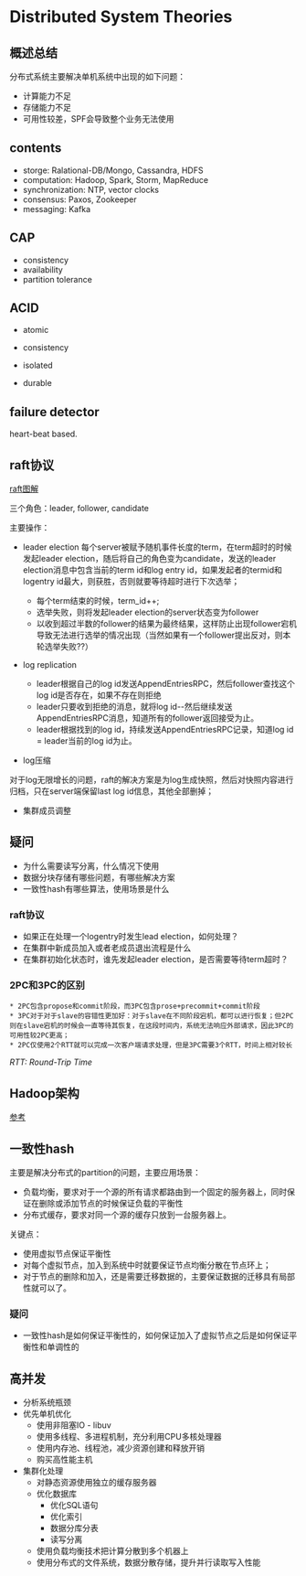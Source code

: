 # Distributed System Theories

## 概述总结

分布式系统主要解决单机系统中出现的如下问题：

- 计算能力不足
- 存储能力不足
- 可用性较差，SPF会导致整个业务无法使用


## contents
- storge: Ralational-DB/Mongo, Cassandra, HDFS
- computation: Hadoop, Spark, Storm, MapReduce
- synchronization: NTP, vector clocks
- consensus: Paxos, Zookeeper
- messaging: Kafka

## CAP
- consistency
- availability
- partition tolerance 

## ACID

- atomic

- consistency 
- isolated
- durable 

## failure detector
heart-beat based.


## raft协议
[raft图解](http://thesecretlivesofdata.com/raft/)

三个角色：leader, follower, candidate

主要操作：<BR>

- leader election
  每个server被赋予随机事件长度的term，在term超时的时候发起leader election，随后将自己的角色变为candidate，发送的leader election消息中包含当前的term id和log entry id，如果发起者的termid和logentry id最大，则获胜，否则就要等待超时进行下次选举；
    * 每个term结束的时候，term_id++;
    * 选举失败，则将发起leader election的server状态变为follower
    * 以收到超过半数的follower的结果为最终结果，这样防止出现follower宕机导致无法进行选举的情况出现（当然如果有一个follower提出反对，则本轮选举失败??）

- log replication

    * leader根据自己的log id发送AppendEntriesRPC，然后follower查找这个log id是否存在，如果不存在则拒绝
    * leader只要收到拒绝的消息，就将log id--然后继续发送AppendEntriesRPC消息，知道所有的follower返回接受为止。
    * leader根据找到的log id，持续发送AppendEntriesRPC记录，知道log id = leader当前的log id为止。
- log压缩

对于log无限增长的问题，raft的解决方案是为log生成快照，然后对快照内容进行归档，只在server端保留last log id信息，其他全部删掉；

- 集群成员调整

## 疑问
- 为什么需要读写分离，什么情况下使用
- 数据分块存储有哪些问题，有哪些解决方案
- 一致性hash有哪些算法，使用场景是什么

### raft协议
- 如果正在处理一个logentry时发生lead election，如何处理？
- 在集群中新成员加入或者老成员退出流程是什么
- 在集群初始化状态时，谁先发起leader election，是否需要等待term超时？


### 2PC和3PC的区别
    * 2PC包含propose和commit阶段，而3PC包含prose+precommit+commit阶段
    * 3PC对于对于slave的容错性更加好：对于slave在不同阶段宕机，都可以进行恢复；但2PC则在slave宕机的时候会一直等待其恢复，在这段时间内，系统无法响应外部请求，因此3PC的可用性较2PC更高；
    * 2PC仅使用2个RTT就可以完成一次客户端请求处理，但是3PC需要3个RTT，时间上相对较长

*RTT: Round-Trip Time*

## Hadoop架构

[参考](http://www.36dsj.com/archives/67078)


## 一致性hash
主要是解决分布式的partition的问题，主要应用场景：

* 负载均衡，要求对于一个源的所有请求都路由到一个固定的服务器上，同时保证在删除或添加节点的时候保证负载的平衡性
* 分布式缓存，要求对同一个源的缓存只放到一台服务器上。

关键点：

* 使用虚拟节点保证平衡性
* 对每个虚拟节点，加入到系统中时就要保证节点均衡分散在节点环上；
* 对于节点的删除和加入，还是需要迁移数据的，主要保证数据的迁移具有局部性就可以了。

### 疑问
- 一致性hash是如何保证平衡性的，如何保证加入了虚拟节点之后是如何保证平衡性和单调性的

## 高并发

- 分析系统瓶颈
- 优先单机优化
    * 使用非阻塞IO - libuv
    * 使用多线程、多进程机制，充分利用CPU多核处理器
    * 使用内存池、线程池，减少资源创建和释放开销
    * 购买高性能主机
- 集群化处理
    * 对静态资源使用独立的缓存服务器
    * 优化数据库
        * 优化SQL语句
        * 优化索引
        * 数据分库分表
        * 读写分离
    * 使用负载均衡技术把计算分散到多个机器上
    * 使用分布式的文件系统，数据分散存储，提升并行读取写入性能
